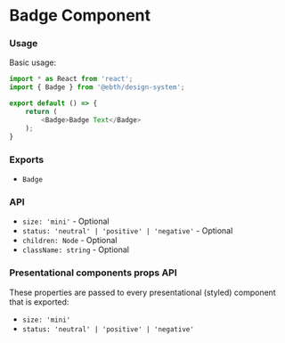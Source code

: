 # Badge Component

### Usage

Basic usage:

```javascript
import * as React from 'react';
import { Badge } from '@ebth/design-system';

export default () => {
    return (
        <Badge>Badge Text</Badge>
    );
}
```

### Exports

* `Badge`

### <Foo/> API

* `size: 'mini'` - Optional
* `status: 'neutral' | 'positive' | 'negative'` - Optional
* `children: Node` - Optional
* `className: string` - Optional

### Presentational components props API

These properties are passed to every presentational (styled) component that is exported:

* `size: 'mini'`
* `status: 'neutral' | 'positive' | 'negative'`
